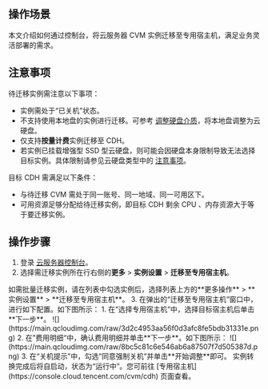 ## 操作场景
本文介绍如何通过控制台，将云服务器 CVM 实例迁移至专用宿主机，满足业务灵活部署的需求。

## 注意事项
待迁移实例需注意以下事项：
- 实例需处于“已关机”状态。
- 不支持使用本地盘的实例进行迁移。可参考 [调整硬盘介质](https://cloud.tencent.com/document/product/213/31978)，将本地盘调整为云硬盘。
- 仅支持**按量计费**实例迁移至 CDH。
- 若实例已挂载增强型 SSD 型云硬盘，则可能会因硬盘本身限制导致无法选择目标实例。具体限制请参见云硬盘类型中的 [注意事项](https://cloud.tencent.com/document/product/362/2353#.E6.B3.A8.E6.84.8F.E4.BA.8B.E9.A1.B9)。

目标 CDH 需满足以下条件：

- 与待迁移 CVM 需处于同一账号、同一地域、同一可用区下。
- 可用资源足够分配给待迁移实例，即目标 CDH 剩余 CPU 、内存资源大于等于要迁移实例。

## 操作步骤
1. 登录 [云服务器控制台](https://console.cloud.tencent.com/cvm/instance/index)。
2. 选择需迁移实例所在行右侧的**更多** > **实例设置** > **迁移至专用宿主机**。 
<dx-alert infotype="explain" title="">
如需批量迁移实例，请在列表中勾选实例后，选择列表上方的**更多操作** > **实例设置** > **迁移至专用宿主机**。
</dx-alert>
3. 在弹出的“迁移至专用宿主机”窗口中，进行如下配置。如下图所示：
 1. 在“选择专用宿主机”中，选择目标宿主机后单击**下一步**。
![](https://main.qcloudimg.com/raw/3d2c4953aa56f0d3afc8fe5bdb31331e.png)
 2. 在”费用明细“中，确认费用明细并单击**下一步**。如下图所示：
 ![](https://main.qcloudimg.com/raw/8bc5c81c6e546ab6a87507f7d505387d.png)
 3. 在“关机提示”中，勾选“同意强制关机”并单击**开始调整**即可。
  实例转换完成后将自启动，状态为“运行中”。您可前往 [专用宿主机](https://console.cloud.tencent.com/cvm/cdh) 页面查看。

